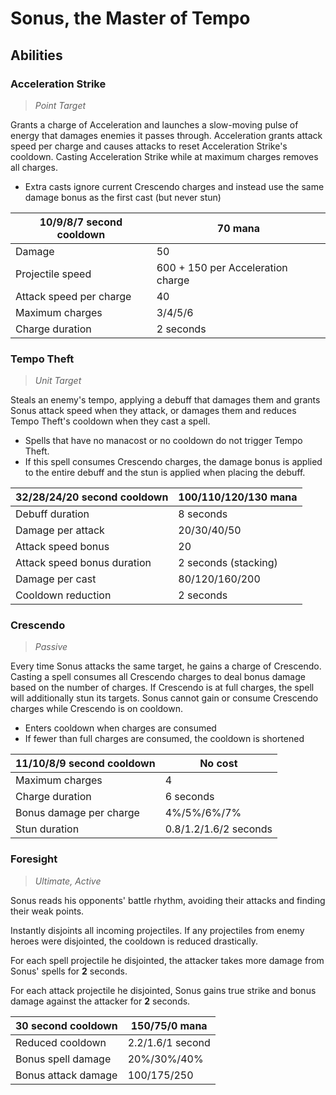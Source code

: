 # Sonus, the Master of Tempo

## Abilities

### Acceleration Strike

> *Point Target*

Grants a charge of Acceleration and launches a slow-moving pulse of energy that damages enemies it passes through.
Acceleration grants attack speed per charge and causes attacks to reset Acceleration Strike's cooldown.
Casting Acceleration Strike while at maximum charges removes all charges.

 - Extra casts ignore current Crescendo charges and instead use the same damage bonus as the first cast (but never stun)

| 10/9/8/7 second cooldown | 70 mana |
|---|---|
| Damage | 50 |
| Projectile speed | 600 + 150 per Acceleration charge |
| Attack speed per charge | 40 |
| Maximum charges | 3/4/5/6 |
| Charge duration | 2 seconds |

### Tempo Theft

> *Unit Target*

Steals an enemy's tempo, applying a debuff that damages them and grants Sonus attack speed when they attack,
or damages them and reduces Tempo Theft's cooldown when they cast a spell.

 - Spells that have no manacost or no cooldown do not trigger Tempo Theft.
 - If this spell consumes Crescendo charges, the damage bonus is applied to the entire debuff and the stun is applied
 when placing the debuff.

| 32/28/24/20 second cooldown | 100/110/120/130 mana |
|---|---|
| Debuff duration | 8 seconds |
| Damage per attack | 20/30/40/50 |
| Attack speed bonus | 20 |
| Attack speed bonus duration | 2 seconds (stacking) |
| Damage per cast | 80/120/160/200 |
| Cooldown reduction | 2 seconds |

### Crescendo

> *Passive*

Every time Sonus attacks the same target, he gains a charge of Crescendo.
Casting a spell consumes all Crescendo charges to deal bonus damage based on the number of charges.
If Crescendo is at full charges, the spell will additionally stun its targets.
Sonus cannot gain or consume Crescendo charges while Crescendo is on cooldown.

 - Enters cooldown when charges are consumed
 - If fewer than full charges are consumed, the cooldown is shortened

| 11/10/8/9 second cooldown | No cost |
|---|---|
| Maximum charges | 4 |
| Charge duration | 6 seconds |
| Bonus damage per charge | 4%/5%/6%/7% |
| Stun duration | 0.8/1.2/1.6/2 seconds |

### Foresight

> *Ultimate, Active*

Sonus reads his opponents' battle rhythm, avoiding their attacks and finding their weak points.

Instantly disjoints all incoming projectiles. If any projectiles from enemy heroes were disjointed, the cooldown is reduced drastically.

For each spell projectile he disjointed, the attacker takes more damage from Sonus' spells for **2** seconds.

For each attack projectile he disjointed, Sonus gains true strike and bonus damage against the attacker for **2** seconds.

| 30 second cooldown | 150/75/0 mana |
|---|---|
| Reduced cooldown | 2.2/1.6/1 second |
| Bonus spell damage | 20%/30%/40% |
| Bonus attack damage | 100/175/250 |